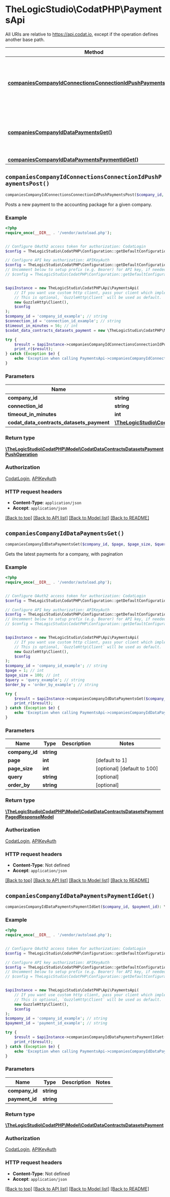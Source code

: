 # TheLogicStudio\CodatPHP\PaymentsApi

All URIs are relative to https://api.codat.io, except if the operation defines another base path.

| Method | HTTP request | Description |
| ------------- | ------------- | ------------- |
| [**companiesCompanyIdConnectionsConnectionIdPushPaymentsPost()**](PaymentsApi.md#companiesCompanyIdConnectionsConnectionIdPushPaymentsPost) | **POST** /companies/{companyId}/connections/{connectionId}/push/payments | Posts a new payment to the accounting package for a given company. |
| [**companiesCompanyIdDataPaymentsGet()**](PaymentsApi.md#companiesCompanyIdDataPaymentsGet) | **GET** /companies/{companyId}/data/payments | Gets the latest payments for a company, with pagination |
| [**companiesCompanyIdDataPaymentsPaymentIdGet()**](PaymentsApi.md#companiesCompanyIdDataPaymentsPaymentIdGet) | **GET** /companies/{companyId}/data/payments/{paymentId} |  |


## `companiesCompanyIdConnectionsConnectionIdPushPaymentsPost()`

```php
companiesCompanyIdConnectionsConnectionIdPushPaymentsPost($company_id, $connection_id, $timeout_in_minutes, $codat_data_contracts_datasets_payment): \TheLogicStudio\CodatPHP\Model\CodatDataContractsDatasetsPaymentPushOperation
```

Posts a new payment to the accounting package for a given company.

### Example

```php
<?php
require_once(__DIR__ . '/vendor/autoload.php');


// Configure OAuth2 access token for authorization: CodatLogin
$config = TheLogicStudio\CodatPHP\Configuration::getDefaultConfiguration()->setAccessToken('YOUR_ACCESS_TOKEN');

// Configure API key authorization: APIKeyAuth
$config = TheLogicStudio\CodatPHP\Configuration::getDefaultConfiguration()->setApiKey('Authorization', 'YOUR_API_KEY');
// Uncomment below to setup prefix (e.g. Bearer) for API key, if needed
// $config = TheLogicStudio\CodatPHP\Configuration::getDefaultConfiguration()->setApiKeyPrefix('Authorization', 'Bearer');


$apiInstance = new TheLogicStudio\CodatPHP\Api\PaymentsApi(
    // If you want use custom http client, pass your client which implements `GuzzleHttp\ClientInterface`.
    // This is optional, `GuzzleHttp\Client` will be used as default.
    new GuzzleHttp\Client(),
    $config
);
$company_id = 'company_id_example'; // string
$connection_id = 'connection_id_example'; // string
$timeout_in_minutes = 56; // int
$codat_data_contracts_datasets_payment = new \TheLogicStudio\CodatPHP\Model\CodatDataContractsDatasetsPayment(); // \TheLogicStudio\CodatPHP\Model\CodatDataContractsDatasetsPayment

try {
    $result = $apiInstance->companiesCompanyIdConnectionsConnectionIdPushPaymentsPost($company_id, $connection_id, $timeout_in_minutes, $codat_data_contracts_datasets_payment);
    print_r($result);
} catch (Exception $e) {
    echo 'Exception when calling PaymentsApi->companiesCompanyIdConnectionsConnectionIdPushPaymentsPost: ', $e->getMessage(), PHP_EOL;
}
```

### Parameters

| Name | Type | Description  | Notes |
| ------------- | ------------- | ------------- | ------------- |
| **company_id** | **string**|  | |
| **connection_id** | **string**|  | |
| **timeout_in_minutes** | **int**|  | [optional] |
| **codat_data_contracts_datasets_payment** | [**\TheLogicStudio\CodatPHP\Model\CodatDataContractsDatasetsPayment**](../Model/CodatDataContractsDatasetsPayment.md)|  | [optional] |

### Return type

[**\TheLogicStudio\CodatPHP\Model\CodatDataContractsDatasetsPaymentPushOperation**](../Model/CodatDataContractsDatasetsPaymentPushOperation.md)

### Authorization

[CodatLogin](../../README.md#CodatLogin), [APIKeyAuth](../../README.md#APIKeyAuth)

### HTTP request headers

- **Content-Type**: `application/json`
- **Accept**: `application/json`

[[Back to top]](#) [[Back to API list]](../../README.md#endpoints)
[[Back to Model list]](../../README.md#models)
[[Back to README]](../../README.md)

## `companiesCompanyIdDataPaymentsGet()`

```php
companiesCompanyIdDataPaymentsGet($company_id, $page, $page_size, $query, $order_by): \TheLogicStudio\CodatPHP\Model\CodatDataContractsDatasetsPaymentPagedResponseModel
```

Gets the latest payments for a company, with pagination

### Example

```php
<?php
require_once(__DIR__ . '/vendor/autoload.php');


// Configure OAuth2 access token for authorization: CodatLogin
$config = TheLogicStudio\CodatPHP\Configuration::getDefaultConfiguration()->setAccessToken('YOUR_ACCESS_TOKEN');

// Configure API key authorization: APIKeyAuth
$config = TheLogicStudio\CodatPHP\Configuration::getDefaultConfiguration()->setApiKey('Authorization', 'YOUR_API_KEY');
// Uncomment below to setup prefix (e.g. Bearer) for API key, if needed
// $config = TheLogicStudio\CodatPHP\Configuration::getDefaultConfiguration()->setApiKeyPrefix('Authorization', 'Bearer');


$apiInstance = new TheLogicStudio\CodatPHP\Api\PaymentsApi(
    // If you want use custom http client, pass your client which implements `GuzzleHttp\ClientInterface`.
    // This is optional, `GuzzleHttp\Client` will be used as default.
    new GuzzleHttp\Client(),
    $config
);
$company_id = 'company_id_example'; // string
$page = 1; // int
$page_size = 100; // int
$query = 'query_example'; // string
$order_by = 'order_by_example'; // string

try {
    $result = $apiInstance->companiesCompanyIdDataPaymentsGet($company_id, $page, $page_size, $query, $order_by);
    print_r($result);
} catch (Exception $e) {
    echo 'Exception when calling PaymentsApi->companiesCompanyIdDataPaymentsGet: ', $e->getMessage(), PHP_EOL;
}
```

### Parameters

| Name | Type | Description  | Notes |
| ------------- | ------------- | ------------- | ------------- |
| **company_id** | **string**|  | |
| **page** | **int**|  | [default to 1] |
| **page_size** | **int**|  | [optional] [default to 100] |
| **query** | **string**|  | [optional] |
| **order_by** | **string**|  | [optional] |

### Return type

[**\TheLogicStudio\CodatPHP\Model\CodatDataContractsDatasetsPaymentPagedResponseModel**](../Model/CodatDataContractsDatasetsPaymentPagedResponseModel.md)

### Authorization

[CodatLogin](../../README.md#CodatLogin), [APIKeyAuth](../../README.md#APIKeyAuth)

### HTTP request headers

- **Content-Type**: Not defined
- **Accept**: `application/json`

[[Back to top]](#) [[Back to API list]](../../README.md#endpoints)
[[Back to Model list]](../../README.md#models)
[[Back to README]](../../README.md)

## `companiesCompanyIdDataPaymentsPaymentIdGet()`

```php
companiesCompanyIdDataPaymentsPaymentIdGet($company_id, $payment_id): \TheLogicStudio\CodatPHP\Model\CodatDataContractsDatasetsPayment
```



### Example

```php
<?php
require_once(__DIR__ . '/vendor/autoload.php');


// Configure OAuth2 access token for authorization: CodatLogin
$config = TheLogicStudio\CodatPHP\Configuration::getDefaultConfiguration()->setAccessToken('YOUR_ACCESS_TOKEN');

// Configure API key authorization: APIKeyAuth
$config = TheLogicStudio\CodatPHP\Configuration::getDefaultConfiguration()->setApiKey('Authorization', 'YOUR_API_KEY');
// Uncomment below to setup prefix (e.g. Bearer) for API key, if needed
// $config = TheLogicStudio\CodatPHP\Configuration::getDefaultConfiguration()->setApiKeyPrefix('Authorization', 'Bearer');


$apiInstance = new TheLogicStudio\CodatPHP\Api\PaymentsApi(
    // If you want use custom http client, pass your client which implements `GuzzleHttp\ClientInterface`.
    // This is optional, `GuzzleHttp\Client` will be used as default.
    new GuzzleHttp\Client(),
    $config
);
$company_id = 'company_id_example'; // string
$payment_id = 'payment_id_example'; // string

try {
    $result = $apiInstance->companiesCompanyIdDataPaymentsPaymentIdGet($company_id, $payment_id);
    print_r($result);
} catch (Exception $e) {
    echo 'Exception when calling PaymentsApi->companiesCompanyIdDataPaymentsPaymentIdGet: ', $e->getMessage(), PHP_EOL;
}
```

### Parameters

| Name | Type | Description  | Notes |
| ------------- | ------------- | ------------- | ------------- |
| **company_id** | **string**|  | |
| **payment_id** | **string**|  | |

### Return type

[**\TheLogicStudio\CodatPHP\Model\CodatDataContractsDatasetsPayment**](../Model/CodatDataContractsDatasetsPayment.md)

### Authorization

[CodatLogin](../../README.md#CodatLogin), [APIKeyAuth](../../README.md#APIKeyAuth)

### HTTP request headers

- **Content-Type**: Not defined
- **Accept**: `application/json`

[[Back to top]](#) [[Back to API list]](../../README.md#endpoints)
[[Back to Model list]](../../README.md#models)
[[Back to README]](../../README.md)
